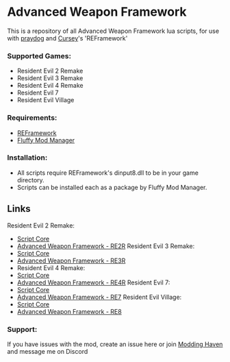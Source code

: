 # Advanced Weapon Framework
This is a repository of all Advanced Weapon Framework lua scripts, for use with [praydog](https://github.com/praydog) and [Cursey](https://github.com/cursey)'s 'REFramework'

### Supported Games:
- Resident Evil 2 Remake
- Resident Evil 3 Remake
- Resident Evil 4 Remake
- Resident Evil 7
- Resident Evil Village

### Requirements:
- [REFramework](https://github.com/praydog/REFramework-nightly/releases)
- [Fluffy Mod Manager](https://www.fluffyquack.com/)

### Installation:
- All scripts require REFramework's dinput8.dll to be in your game directory.
- Scripts can be installed each as a package by Fluffy Mod Manager.

## Links
Resident Evil 2 Remake:
- [Script Core](https://www.nexusmods.com/residentevil22019/mods/1421)
- [Advanced Weapon Framework - RE2R](https://www.nexusmods.com/residentevil22019/mods/1422)
Resident Evil 3 Remake:
- [Script Core](https://www.nexusmods.com/residentevil32020/mods/904)
- [Advanced Weapon Framework - RE3R](https://www.nexusmods.com/residentevil32020/mods/905)
- Resident Evil 4 Remake:
- [Script Core](https://www.nexusmods.com/residentevil42023/mods/2484)
- [Advanced Weapon Framework - RE4R](https://www.nexusmods.com/residentevil42023/mods/42)
Resident Evil 7:
- [Script Core](https://www.nexusmods.com/residentevil7/mods/108)
- [Advanced Weapon Framework - RE7](https://www.nexusmods.com/residentevil7/mods/116)
Resident Evil Village:
- [Script Core](https://www.nexusmods.com/residentevilvillage/mods/365)
- [Advanced Weapon Framework - RE8](https://www.nexusmods.com/residentevilvillage/mods/410)

### Support:
If you have issues with the mod, create an issue here or join [Modding Haven](https://discord.gg/9Vr2SJ3) and message me on Discord
